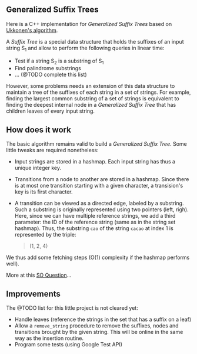 

## Generalized Suffix Trees ##

Here is a C++ implementation for *Generalized Suffix Trees* based on [Ukkonen's
algorithm](https://www.cs.helsinki.fi/u/ukkonen/SuffixT1withFigs.pdf).

A *Suffix Tree* is a special data structure that holds the suffixes of an input
string S<sub>1</sub> and allow to perform the following queries in linear time:

  - Test if a string S<sub>2</sub> is a substring of S<sub>1</sub>
  - Find palindrome substrings
  - ... (@TODO complete this list)

However, some problems needs an extension of this data structure to maintain a
tree of the suffixes of each string in a set of strings. For example, finding
the largest common substring of a set of strings is equivalent to finding the
deepest internal node in a *Generalized Suffix Tree* that has children leaves of
every input string.

## How does it work ##

The basic algorithm remains valid to build a *Generalized Suffix Tree*. Some
little tweaks are required nonetheless:

  -  Input strings are stored in a hashmap. Each input string has thus a unique
     integer key.
  -  Transitions from a node to another are stored in a hashmap. Since there is
     at most one transition starting with a given character, a transision's key
     is its first character.
  -  A transition can be viewed as a directed edge, labeled by a substring. Such
     a substring is originally represented using two pointers (left, righ).
     Here, since we can have multiple reference strings, we add a third
     parameter: the ID of the reference string (same as in the string set hashmap).
     Thus, the substring `cao` of the string `cacao` at index 1 is represented
     by the triple:

     > (1, 2, 4)

We thus add some fetching steps (O(1) complexity if the hashmap performs well).

More at this [SO
Question](http://stackoverflow.com/questions/28278802/ukkonens-algorithm-for-generalized-suffix-trees)...

## Improvements ##

The @TODO list for this little project is not cleared yet:

  -  Handle leaves (reference the strings in the set that has a suffix on a
     leaf)
  -  Allow a `remove_string` procedure to remove the suffixes, nodes and
     transitions brought by the given string. This will be online in the same
     way as the insertion routine.
  -  Program some tests (using Google Test API)
